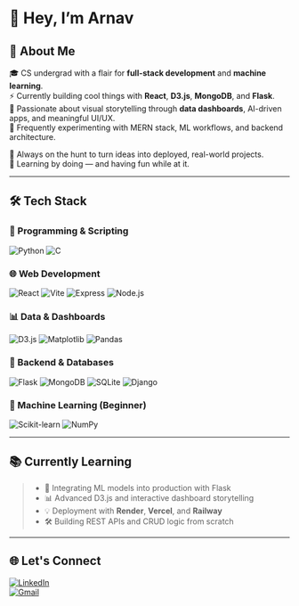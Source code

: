 # 👋 Hey, I’m Arnav



## 🧠 About Me

🎓 CS undergrad with a flair for **full-stack development** and **machine learning**.  
⚡ Currently building cool things with **React**, **D3.js**, **MongoDB**, and **Flask**.  
🎯 Passionate about visual storytelling through **data dashboards**, AI-driven apps, and meaningful UI/UX.  
🧪 Frequently experimenting with MERN stack, ML workflows, and backend architecture.

🚀 Always on the hunt to turn ideas into deployed, real-world projects.  
🧩 Learning by doing — and having fun while at it.

---

## 🛠️ Tech Stack

### 🧠 Programming & Scripting  
![Python](https://img.shields.io/badge/Python-3776AB?style=for-the-badge&logo=python&logoColor=white)
![C](https://img.shields.io/badge/C-00599C?style=for-the-badge&logo=c&logoColor=white)

### 🌐 Web Development  
![React](https://img.shields.io/badge/React-20232A?style=for-the-badge&logo=react&logoColor=61DAFB)
![Vite](https://img.shields.io/badge/Vite-646CFF?style=for-the-badge&logo=vite&logoColor=FFD62E)
![Express](https://img.shields.io/badge/Express.js-000000?style=for-the-badge&logo=express&logoColor=white)
![Node.js](https://img.shields.io/badge/Node.js-3C873A?style=for-the-badge&logo=node.js&logoColor=white)


### 📊 Data & Dashboards  
![D3.js](https://img.shields.io/badge/D3.js-F9A03C?style=for-the-badge&logo=d3.js&logoColor=white)
![Matplotlib](https://img.shields.io/badge/Matplotlib-11557C?style=for-the-badge&logo=matplotlib&logoColor=white)
![Pandas](https://img.shields.io/badge/Pandas-130654?style=for-the-badge&logo=pandas&logoColor=white)


### 🧰 Backend & Databases  
![Flask](https://img.shields.io/badge/Flask-000000?style=for-the-badge&logo=flask&logoColor=white)
![MongoDB](https://img.shields.io/badge/MongoDB-4DB33D?style=for-the-badge&logo=mongodb&logoColor=white)
![SQLite](https://img.shields.io/badge/SQLite-07405E?style=for-the-badge&logo=sqlite&logoColor=white)
![Django](https://img.shields.io/badge/Django-b4f332?style=for-the-badge&logo=django&logoColor=white)

### 🧠 Machine Learning (Beginner)  
![Scikit-learn](https://img.shields.io/badge/Scikit--learn-F7931E?style=for-the-badge&logo=scikit-learn&logoColor=white)
![NumPy](https://img.shields.io/badge/Numpy-013243?style=for-the-badge&logo=numpy&logoColor=white)

---

## 📚 Currently Learning

>- 🤖 Integrating ML models into production with Flask  
>- 📊 Advanced D3.js and interactive dashboard storytelling  
>- 💡 Deployment with **Render**, **Vercel**, and **Railway**  
>- 🛠 Building REST APIs and CRUD logic from scratch  

---



## 🌐 Let's Connect

[![LinkedIn](https://img.shields.io/badge/LinkedIn-%230077B5.svg?logo=linkedin&logoColor=white)](https://linkedin.com/in/arnav-ferreira)  
[![Gmail](https://img.shields.io/badge/Gmail-D14836?logo=gmail&logoColor=white)](mailto:arnavferrreira14@gmail.com)  





